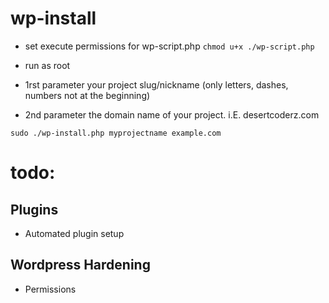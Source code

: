 # wp-install #

- set execute permissions for wp-script.php ```chmod u+x ./wp-script.php```

- run as root
- 1rst parameter your project slug/nickname (only letters, dashes, numbers not at the beginning)
- 2nd parameter the domain name of your project. i.E. desertcoderz.com

```sudo ./wp-install.php myprojectname example.com```

# todo: #

## Plugins ##
- Automated plugin setup
## Wordpress Hardening ##
- Permissions
